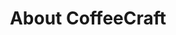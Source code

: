 ---
title: About CoffeeCraft
layout: collection
permalink: /about/
collection: seasons
entries_layout: list
sort_by: title
---